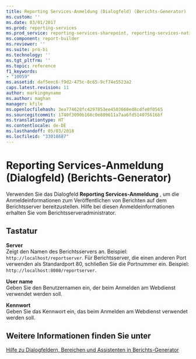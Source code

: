 ```yaml
---
title: Reporting Services-Anmeldung (Dialogfeld) (Berichts-Generator) | Microsoft-Dokumentation
ms.custom: ''
ms.date: 03/01/2017
ms.prod: reporting-services
ms.prod_service: reporting-services-sharepoint, reporting-services-native
ms.component: report-builder
ms.reviewer: ''
ms.suite: pro-bi
ms.technology: ''
ms.tgt_pltfrm: ''
ms.topic: reference
f1_keywords:
- "10059"
ms.assetid: daf5eec6-f9d2-475c-8c65-9cf74e5523a2
caps.latest.revision: 11
author: markingmyname
ms.author: maghan
manager: kfile
ms.openlocfilehash: 3ea774628fc4297853ee4503668ed8cdfe0f0565
ms.sourcegitcommit: 1740f3090b168c0e809611a7aa6fd514075616bf
ms.translationtype: HT
ms.contentlocale: de-DE
ms.lasthandoff: 05/03/2018
ms.locfileid: "33018687"
---
```

# <a name="reporting-services-login-dialog-box-report-builder"></a>Reporting Services-Anmeldung (Dialogfeld) (Berichts-Generator)
  Verwenden Sie das Dialogfeld **Reporting Services-Anmeldung** , um die Anmeldeinformationen zum Veröffentlichen von Berichten auf dem Berichtsserver bereitzustellen. Hilfe bei diesen Anmeldeinformationen erhalten Sie vom Berichtsserveradministrator.  
  
## <a name="options"></a>Tastatur  
 **Server**  
 Zeigt den Namen des Berichtsservers an. Beispiel: `http://localhost/reportserver`. Für Berichtsserver, die einen anderen Port verwenden als Standardport 80, schließen Sie die Portnummer ein. Beispiel: `http://localhost:8080/reportserver`.  
  
 **User name**  
 Geben Sie den Benutzernamen ein, der beim Anmelden am Webdienst verwendet werden soll.  
  
 **Kennwort**  
 Geben Sie das Kennwort ein, das beim Anmelden am Webdienst verwendet werden soll.  
  
## <a name="see-also"></a>Weitere Informationen finden Sie unter  
 [Hilfe zu Dialogfeldern, Bereichen und Assistenten in Berichts-Generator](http://msdn.microsoft.com/en-us/2da24891-0b6d-4d3c-8b18-81b98752642f)  
  
  

